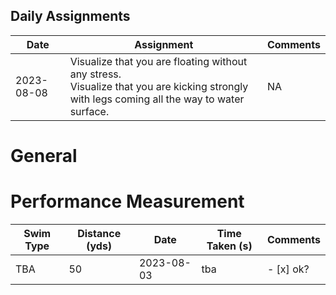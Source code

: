 ## Daily Assignments

| Date   | Assignment | Comments |
|--------------|---------------|---------------|
| 2023-08-08 | Visualize that you are floating without any stress. <br> Visualize that you are kicking strongly with legs coming all the way to water surface.  | NA |


# General


# Performance Measurement

| Swim Type    | Distance (yds) | Date   | Time Taken (s) | Comments | 
|--------------|---------------|---------------|----------------|-----------|
| TBA | 50 | 2023-08-03 | tba | - [x] ok?

